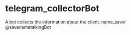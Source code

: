 # telegram_collectorBot
A bot collects the information about the client.
name_saver @savenametalkingBot
